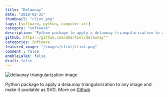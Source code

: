 ```yaml
---
title: "Delaunay"
date: "2018-02-25"
thumbnail: "clint.png"
tags: [software, python, computer-art]
category: "software"
description: "Python package to apply a delaunay triangularization to any image and make it available as SVG."
github: https://github.com/dmartzol/delaunay""
categories: Software
featured_image: "/images/clint/clint.png"
comment : false
enableLaTeX: false
draft: false
---
```


![delaunay triangularization image](clint.png)

Python package to apply a delaunay triangularization to any image and make it available as SVG.
More on [Github](https://github.com/dmartzol/delaunay)
